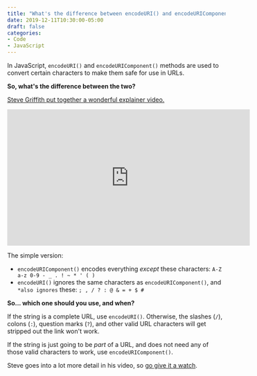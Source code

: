 ```yaml
---
title: "What's the difference between encodeURI() and encodeURIComponent() in vanilla JS?"
date: 2019-12-11T10:30:00-05:00
draft: false
categories:
- Code
- JavaScript
---
```


In JavaScript, `encodeURI()` and `encodeURIComponent()` methods are used to convert certain characters to make them safe for use in URLs.

**So, what's the difference between the two?**

[Steve Griffith put together a wonderful explainer video.](https://www.youtube.com/watch?v=tmgMWWNRTp0)

<iframe width="560" height="315" src="https://www.youtube.com/embed/tmgMWWNRTp0" frameborder="0" allow="accelerometer; autoplay; encrypted-media; gyroscope; picture-in-picture" allowfullscreen></iframe>

The simple version:

- `encodeURIComponent()` encodes everything *except* these characters: `A-Z a-z 0-9 - _ . ! ~ * ' ( )`
- `encodeURI()` ignores the same characters as `encodeURIComponent()`, and `*also ignores` these: `; , / ? : @ & = + $ #`

**So... which one should you use, and when?**

If the string is a complete URL, use `encodeURI()`. Otherwise, the slashes (`/`), colons (`:`), question marks (`?`), and other valid URL characters will get stripped out the link won't work.

If the string is just going to be *part* of a URL, and does not need any of those valid characters to work, use `encodeURIComponent()`.

Steve goes into a lot more detail in his video, so [go give it a watch](https://www.youtube.com/watch?v=tmgMWWNRTp0).